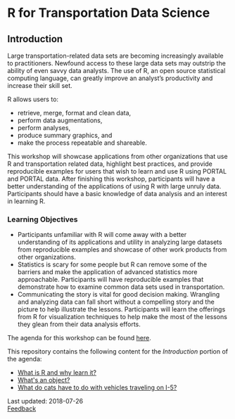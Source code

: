 # R for Transportation Data Science

## Introduction
Large transportation-related data sets are becoming increasingly available to practitioners. Newfound access to these large data sets may outstrip the ability of even savvy data analysts.  The use of R, an open source statistical computing language, can greatly improve an analyst’s productivity and increase their skill set.

R allows users to:
* retrieve, merge, format and clean data,
* perform data augmentations,
* perform analyses,
* produce summary graphics, and
* make the process repeatable and shareable.

This workshop will showcase applications from other organizations that use R and transportation related data, highlight best practices, and provide reproducible examples for users that wish to learn and use R using PORTAL and PORTAL data. After finishing this workshop, participants will have a better understanding of the applications of using R with large unruly data. Participants should have a basic knowledge of data analysis and an interest in learning R.  

### Learning Objectives
* Participants unfamiliar with R will come away with a better understanding of its applications and utility in analyzing large datasets from reproducible examples and showcase of other work products from other organizations.
* Statistics is scary for some people but R can remove some of the barriers and make the application of advanced statistics more approachable.  Participants will have reproducible examples that demonstrate how to examine common data sets used in transportation.
* Communicating the story is vital for good decision making.  Wrangling and analyzing data can fall short without a compelling story and the picture to help illustrate the lessons.  Participants will learn the offerings from R for visualization techniques to help make the most of the lessons they glean from their data analysis efforts.

The agenda for this workshop can be found [here](https://github.com/TC-piRatecat-2018/Introduction/blob/master/Agenda/agenda.md).

This repository contains the following content for the _Introduction_ portion of the agenda:
* [What is R and why learn it?](https://github.com/TC-piRatecat-2018/Introduction/tree/master/R-learn-it)
* [What's an object?](https://github.com/TC-piRatecat-2018/Introduction/tree/master/Objectify)
* [What do cats have to do with vehicles traveling on I-5?](http://htmlpreview.github.io/?https://github.com/TC-piRatecat-2018/Introduction/blob/master/Cats/cats-and-cars.html)

Last updated: 2018-07-26  
[Feedback](https://github.com/TC-piRatecat-2018/Introduction/issues)
